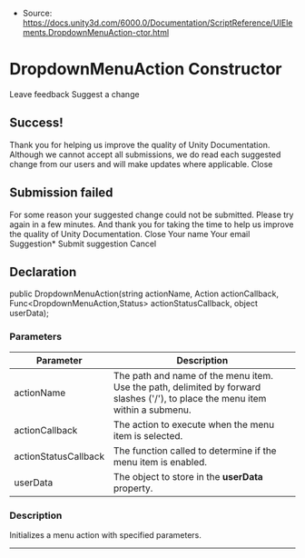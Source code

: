 * Source: https://docs.unity3d.com/6000.0/Documentation/ScriptReference/UIElements.DropdownMenuAction-ctor.html

# DropdownMenuAction Constructor
Leave feedback
Suggest a change
## Success!
Thank you for helping us improve the quality of Unity Documentation. Although we cannot accept all submissions, we do read each suggested change from our users and will make updates where applicable.
Close
## Submission failed
For some reason your suggested change could not be submitted. Please <a>try again</a> in a few minutes. And thank you for taking the time to help us improve the quality of Unity Documentation.
Close
Your name Your email Suggestion* Submit suggestion
Cancel
## Declaration
public DropdownMenuAction(string actionName, Action<DropdownMenuAction> actionCallback, Func<DropdownMenuAction,Status> actionStatusCallback, object userData); 
### Parameters
Parameter | Description  
---|---  
actionName | The path and name of the menu item. Use the path, delimited by forward slashes ('/'), to place the menu item within a submenu.  
actionCallback | The action to execute when the menu item is selected.  
actionStatusCallback | The function called to determine if the menu item is enabled.  
userData | The object to store in the <b>userData</b> property.  
### Description
Initializes a menu action with specified parameters. 
* * *
